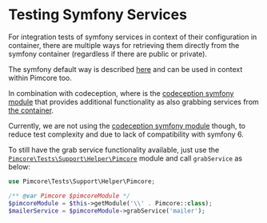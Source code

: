 # Testing Symfony Services

For integration tests of symfony services in context of their configuration in container, there are multiple ways for 
retrieving them directly from the symfony container (regardless if there are public or private). 

The symfony default way is described [here](https://symfony.com/doc/current/testing.html#retrieving-services-in-the-test)
and can be used in context within Pimcore too. 

In combination with codeception, where is the [codeception symfony module](https://codeception.com/docs/modules/Symfony) 
that provides additional functionality as also grabbing services from 
[the container](https://codeception.com/docs/modules/Symfony#grabService). 

Currently, we are not using the [codeception symfony module](https://codeception.com/docs/modules/Symfony) though, 
to reduce test complexity and due to lack of compatibility with symfony 6.

To still have the grab service functionality available, just use the 
[`Pimcore\Tests\Support\Helper\Pimcore`](https://github.com/pimcore/pimcore/blob/11.x/tests/Support/Helper/Pimcore.php#L101) 
module and call `grabService` as below: 

```php
use Pimcore\Tests\Support\Helper\Pimcore;

/** @var Pimcore $pimcoreModule */
$pimcoreModule = $this->getModule('\\' . Pimcore::class);
$mailerService = $pimcoreModule->grabService('mailer');
```
